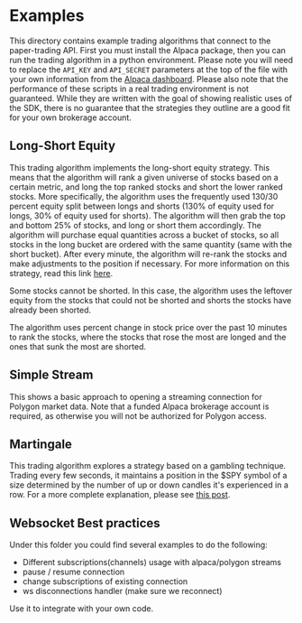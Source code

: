# Examples

This directory contains example trading algorithms that connect to the paper-trading API.  First you must install the Alpaca package, then you can run the trading algorithm in a python environment.  Please note you will need to replace the `API_KEY` and `API_SECRET` parameters at the top of the file with your own information from the [Alpaca dashboard](https://app.alpaca.markets/).  Please also note that the performance of these scripts in a real trading environment is not guaranteed. While they are written with the goal of showing realistic uses of the SDK, there is no guarantee that the strategies they outline are a good fit for your own brokerage account.

## Long-Short Equity

This trading algorithm implements the long-short equity strategy.  This means that the algorithm will rank a given universe of stocks based on a certain metric, and long the top ranked stocks and short the lower ranked stocks.  More specifically, the algorithm uses the frequently used 130/30 percent equity split between longs and shorts (130% of equity used for longs, 30% of equity used for shorts).  The algorithm will then grab the top and bottom 25% of stocks, and long or short them accordingly.  The algorithm will purchase equal quantities across a bucket of stocks, so all stocks in the long bucket are ordered with the same quantity (same with the short bucket).  After every minute, the algorithm will re-rank the stocks and make adjustments to the position if necessary.  For more information on this strategy, read this link [here](https://www.investopedia.com/terms/l/long-shortequity.asp).

Some stocks cannot be shorted.  In this case, the algorithm uses the leftover equity from the stocks that could not be shorted and shorts the stocks have already been shorted.

The algorithm uses percent change in stock price over the past 10 minutes to rank the stocks, where the stocks that rose the most are longed and the ones that sunk the most are shorted.

## Simple Stream

This shows a basic approach to opening a streaming connection for Polygon market data. Note that a funded Alpaca brokerage account is required, as otherwise you will not be authorized for Polygon access.

## Martingale

This trading algorithm explores a strategy based on a gambling technique. Trading every few seconds, it maintains a position in the $SPY symbol of a size determined by the number of up or down candles it's experienced in a row. For a more complete explanation, please see [this post](https://forum.alpaca.markets/t/martingale-day-trading-with-the-alpaca-trading-api/).

## Websocket Best practices
Under this folder you could find several examples to do the following:
* Different subscriptions(channels) usage with alpaca/polygon streams
* pause / resume connection
* change subscriptions of existing connection
* ws disconnections handler (make sure we reconnect)


Use it to integrate with your own code.